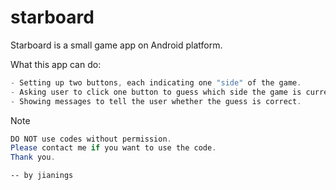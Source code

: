 # starboard

Starboard is a small game app on Android platform.

What this app can do:
```java
- Setting up two buttons, each indicating one "side" of the game.
- Asking user to click one button to guess which side the game is currently on.
- Showing messages to tell the user whether the guess is correct.
```

Note
```java
DO NOT use codes without permission.
Please contact me if you want to use the code.
Thank you.
```
    -- by jianings
